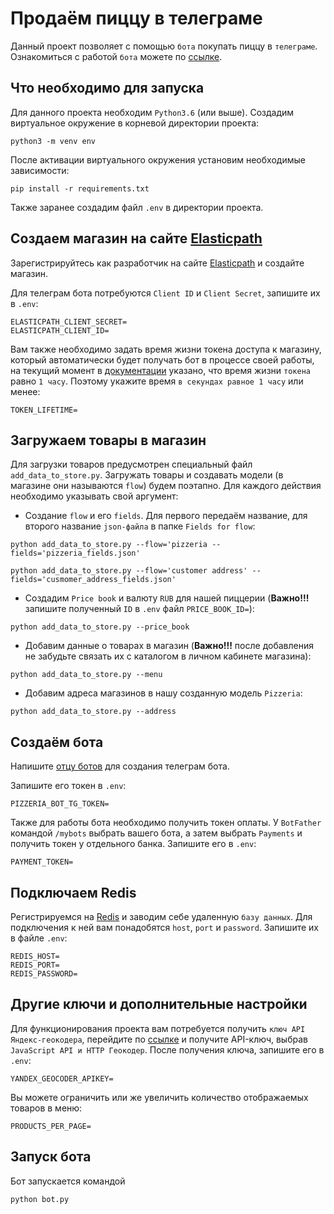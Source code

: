 # Продаём пиццу в телеграме
Данный проект позволяет с помощью `бота` покупать пиццу в `телеграме`.
Ознакомиться с работой `бота` можете по [ссылке](https://t.me/norgius_speech_bot).

## Что необходимо для запуска
Для данного проекта необходим `Python3.6` (или выше).
Создадим виртуальное окружение в корневой директории проекта:
```
python3 -m venv env
```
После активации виртуального окружения установим необходимые зависимости:
```
pip install -r requirements.txt
```
Также заранее создадим файл `.env` в директории проекта.

## Создаем магазин на сайте [Elasticpath](https://www.elasticpath.com/)
Зарегистрируйтесь как разработчик на сайте [Elasticpath](https://www.elasticpath.com/) и создайте магазин.

Для телеграм бота потребуются `Client ID` и `Client Secret`, запишите их в `.env`:
```
ELASTICPATH_CLIENT_SECRET=
ELASTICPATH_CLIENT_ID=
```
Вам также необходимо задать время жизни токена доступа к магазину, который автоматически будет получать бот в процессе своей работы, на текущий момент в [документации](https://documentation.elasticpath.com/commerce-cloud/docs/api/basics/authentication/index.html#:~:text=Authentication%20tokens%20are%20generated%20via%20the%20authentication%20endpoint%20and%20expire%20within%201%20hour.%20They%20need%20to%20be%20then%20regenerated.) указано, что время жизни `токена` равно `1 часу`. Поэтому укажите время `в секундах равное 1 часу` или менее:
```
TOKEN_LIFETIME=
```
## Загружаем товары в магазин
Для загрузки товаров предусмотрен специальный файл `add_data_to_store.py`. Загружать товары и создавать модели (в магазине они называются `flow`) будем поэтапно. Для каждого действия необходимо указывать свой аргумент:
* Создание `flow` и его `fields`. Для первого передаём название, для второго название `json-файла` в папке `Fields for flow`:
```
python add_data_to_store.py --flow='pizzeria --fields='pizzeria_fields.json'
```
```
python add_data_to_store.py --flow='customer address' --fields='cusmomer_address_fields.json'
```
* Создадим `Price book` и валюту `RUB` для нашей пиццерии (**Важно!!!** запишите полученный `ID` в `.env` файл `PRICE_BOOK_ID=`):
```
python add_data_to_store.py --price_book
```
* Добавим данные о товарах в магазин (**Важно!!!** после добавления не забудьте связать их с каталогом в личном кабинете магазина):
```
python add_data_to_store.py --menu
```
* Добавим адреса магазинов в нашу созданную модель `Pizzeria`:
```
python add_data_to_store.py --address
```

## Создаём бота
Напишите [отцу ботов](https://telegram.me/BotFather) для создания телеграм бота.

Запишите его токен в `.env`:
```
PIZZERIA_BOT_TG_TOKEN=
```
Также для работы бота необходимо получить токен оплаты. У `BotFather` командой `/mybots` выбрать вашего бота, а затем выбрать `Payments` и получить токен у отдельного банка. Запишите его в `.env`:
```
PAYMENT_TOKEN=
```

## Подключаем Redis
Регистрируемся на [Redis](https://redis.com/) и заводим себе удаленную `базу данных`. Для подключения к ней вам понадобятся `host`, `port` и `password`. Запишите их в файле `.env`:
```
REDIS_HOST=
REDIS_PORT=
REDIS_PASSWORD=
```

## Другие ключи и дополнительные настройки
Для функционирования проекта вам потребуется получить `ключ API Яндекс-геокодера`, перейдите по [ссылке](https://developer.tech.yandex.ru/) и получите API-ключ, выбрав `JavaScript API и HTTP Геокодер`. После получения ключа, запишите его в `.env`:
```
YANDEX_GEOCODER_APIKEY=
```
Вы можете ограничить или же увеличить количество отображаемых товаров в меню:
```
PRODUCTS_PER_PAGE=
```

## Запуск бота
Бот запускается командой
```
python bot.py
```
